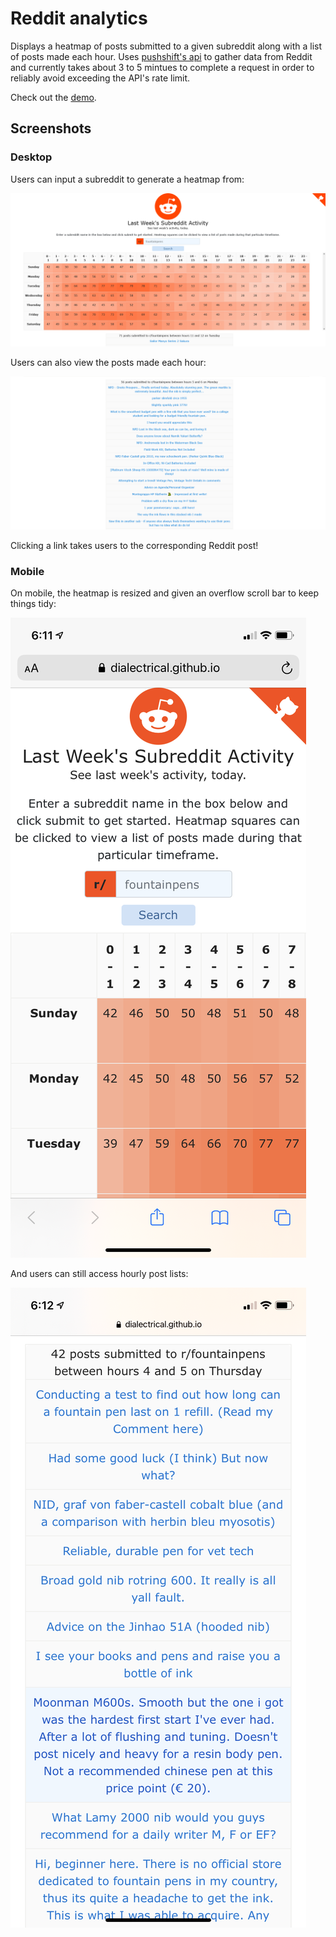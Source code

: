 # Reddit analytics

Displays a heatmap of posts submitted to a given subreddit along with a list of posts made each hour. Uses [pushshift's api](https://github.com/pushshift/api) to gather data from Reddit and currently takes about 3 to 5 mintues to complete a request in order to reliably avoid exceeding the API's rate limit.

Check out the [demo](https://dialectrical.github.io/reddit-analytics/).

## Screenshots

### Desktop

Users can input a subreddit to generate a heatmap from:

![alt](./assets/screenshot1.png)

Users can also view the posts made each hour:

![alt](./assets/screenshot2.png)

Clicking a link takes users to the corresponding Reddit post!

### Mobile

On mobile, the heatmap is resized and given an overflow scroll bar to keep things tidy:

![alt](./assets/screenshotMobile1.png)

And users can still access hourly post lists:

![alt](./assets/screenshotMobile2.png)
